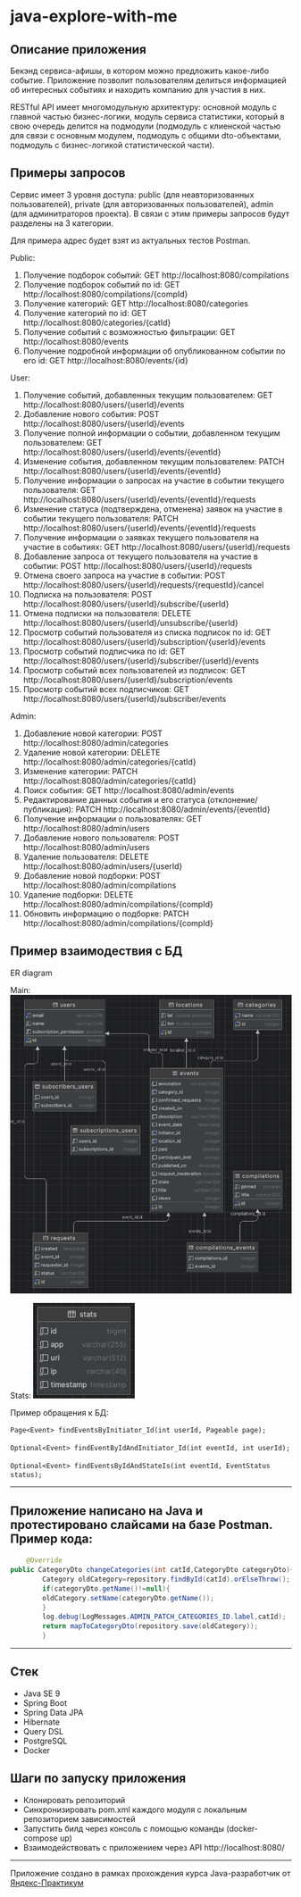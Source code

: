 # java-explore-with-me

## Описание приложения

Бекэнд сервиса-афишы, в котором можно предложить какое-либо событие.
Приложение позволит пользователям делиться информацией об интересных событиях и находить компанию для участия в них.

RESTful API имеет многомодульную архитектуру: основной модуль с главной частью бизнес-логики,
модуль сервиса статистики, который в свою очередь делится на подмодули
(подмодуль с клиенской частью для связи с основным модулем, подмодуль с общими dto-объектами, подмодуль с бизнес-логикой
статистической части).

## Примеры запросов

Сервис имеет 3 уровня доступа: public (для неавторизованных пользователей), private (для авторизованных пользователей),
admin (для админитраторов проекта).
В связи с этим примеры запросов будут разделены на 3 категории.

Для примера адрес будет взят из актуальных тестов Postman.

Public:

1. Получение подборок событий: GET http://localhost:8080/compilations
2. Получение подборок событий по id: GET http://localhost:8080/compilations/{compId}
3. Получение категорий: GET http://localhost:8080/categories
4. Получение категорий по id: GET http://localhost:8080/categories/{catId}
5. Получение событий с возможностью фильтрации: GET http://localhost:8080/events
6. Получение подробной информации об опубликованном событии по его id: GET http://localhost:8080/events/{id}

User:

1. Получение событий, добавленных текущим пользователем: GET http://localhost:8080/users/{userId}/events
2. Добавление нового события: POST http://localhost:8080/users/{userId}/events
3. Получение полной информации о событии, добавленном текущим пользователем:
   GET http://localhost:8080/users/{userId}/events/{eventId}
4. Изменение события, добавленном текущим пользователем: PATCH http://localhost:8080/users/{userId}/events/{eventId}
5. Получение информации о запросах на участие в событии текущего пользователя:
   GET http://localhost:8080/users/{userId}/events/{eventId}/requests
6. Изменение статуса (подтверждена, отменена) заявок на участие в событии текущего пользователя:
   PATCH http://localhost:8080/users/{userId}/events/{eventId}/requests
7. Получение информации о заявках текущего пользователя на участие в событиях:
   GET http://localhost:8080/users/{userId}/requests
8. Добавление запроса от текущего пользователя на участие в событии: POST http://localhost:8080/users/{userId}/requests
9. Отмена своего запроса на участие в событии: POST http://localhost:8080/users/{userId}/requests/{requestId}/cancel
10. Подписка на пользователя: POST http://localhost:8080/users/{userId}/subscribe/{userId}
11. Отмена подписки на пользователя: DELETE http://localhost:8080/users/{userId}/unsubscribe/{userId}
12. Просмотр событий пользователя из списка подписок по id:
    GET http://localhost:8080/users/{userId}/subscription/{userId}/events
13. Просмотр событий подписчика по id: GET http://localhost:8080/users/{userId}/subscriber/{userId}/events
14. Просмотр событий всех пользователей из подписок: GET http://localhost:8080/users/{userId}/subscription/events
15. Просмотр событий всех подписчиков: GET http://localhost:8080/users/{userId}/subscriber/events

Admin:

1. Добавление новой категории: POST http://localhost:8080/admin/categories
2. Удаление новой категории: DELETE http://localhost:8080/admin/categories/{catId}
3. Изменение категории: PATCH http://localhost:8080/admin/categories/{catId}
4. Поиск события: GET http://localhost:8080/admin/events
5. Редактирование данных события и его статуса (отклонение/публикация):
   PATCH http://localhost:8080/admin/events/{eventId}
6. Получение информации о пользователях: GET http://localhost:8080/admin/users
7. Добавление нового пользователя: POST http://localhost:8080/admin/users
8. Удаление пользователя: DELETE http://localhost:8080/admin/users/{userId}
9. Добавление новой подборки: POST http://localhost:8080/admin/compilations
10. Удаление подборки: DELETE http://localhost:8080/admin/compilations/{compId}
11. Обновить информацию о подборке: PATCH http://localhost:8080/admin/compilations/{compId}

## Пример взаимодествия с БД
ER diagram

Main:
![SCHEME](https://raw.githubusercontent.com/pankkovv/java-explore-with-me/main/ER%20main%20diagram.bmp)

Stats:
![SCHEME](https://raw.githubusercontent.com/pankkovv/java-explore-with-me/main/ER%20stats%20diagram.bmp)

Пример обращения к БД:
```Data JPA
Page<Event> findEventsByInitiator_Id(int userId, Pageable page);

Optional<Event> findEventByIdAndInitiator_Id(int eventId, int userId);

Optional<Event> findEventsByIdAndStateIs(int eventId, EventStatus status);
```
----

## Приложение написано на Java и протестировано слайсами на базе Postman. Пример кода:

```java
    @Override
public CategoryDto changeCategories(int catId,CategoryDto categoryDto){
        Category oldCategory=repository.findById(catId).orElseThrow();
        if(categoryDto.getName()!=null){
        oldCategory.setName(categoryDto.getName());
        }
        log.debug(LogMessages.ADMIN_PATCH_CATEGORIES_ID.label,catId);
        return mapToCategoryDto(repository.save(oldCategory));
        }
```

----

## Стек

- Java SE 9
- Spring Boot
- Spring Data JPA
- Hibernate
- Query DSL
- PostgreSQL
- Docker

## Шаги по запуску приложения

- Клонировать репозиторий
- Синхронизировать pom.xml каждого модуля с локальным репозиторием зависимостей
- Запустить билд через консоль с помощью команды (docker-compose up)
- Взаимодействовать с приложением через API http://localhost:8080/

----
Приложение создано в рамках прохождения курса Java-разработчик
от [Яндекс-Практикум](https://practicum.yandex.ru/java-developer/ "Тут учат Java!") 


